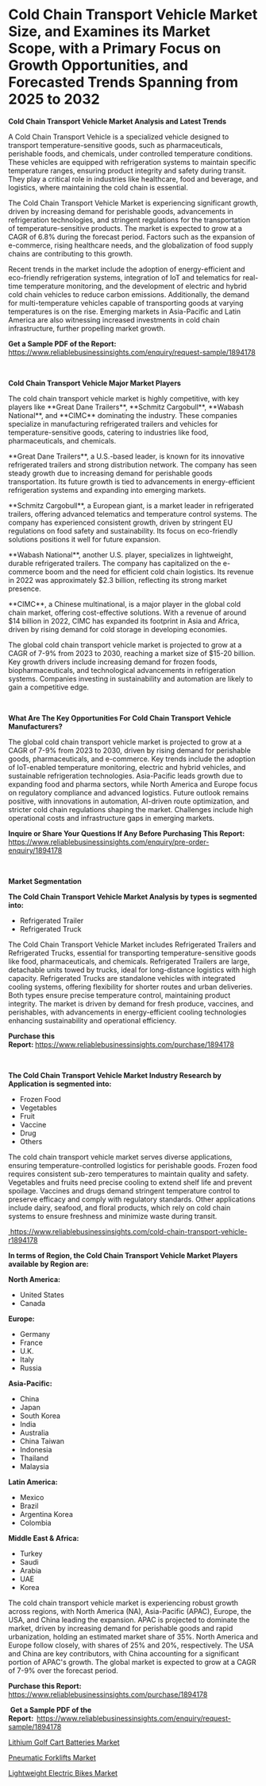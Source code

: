<p><h1>Cold Chain Transport Vehicle Market Size, and Examines its Market Scope, with a Primary Focus on Growth Opportunities, and Forecasted Trends Spanning from 2025 to 2032</h1></p><p><strong>Cold Chain Transport Vehicle Market Analysis and Latest Trends</strong></p>
<p><p>A Cold Chain Transport Vehicle is a specialized vehicle designed to transport temperature-sensitive goods, such as pharmaceuticals, perishable foods, and chemicals, under controlled temperature conditions. These vehicles are equipped with refrigeration systems to maintain specific temperature ranges, ensuring product integrity and safety during transit. They play a critical role in industries like healthcare, food and beverage, and logistics, where maintaining the cold chain is essential.</p><p>The Cold Chain Transport Vehicle Market is experiencing significant growth, driven by increasing demand for perishable goods, advancements in refrigeration technologies, and stringent regulations for the transportation of temperature-sensitive products. The market is expected to grow at a CAGR of 6.8% during the forecast period. Factors such as the expansion of e-commerce, rising healthcare needs, and the globalization of food supply chains are contributing to this growth.</p><p>Recent trends in the market include the adoption of energy-efficient and eco-friendly refrigeration systems, integration of IoT and telematics for real-time temperature monitoring, and the development of electric and hybrid cold chain vehicles to reduce carbon emissions. Additionally, the demand for multi-temperature vehicles capable of transporting goods at varying temperatures is on the rise. Emerging markets in Asia-Pacific and Latin America are also witnessing increased investments in cold chain infrastructure, further propelling market growth.</p></p>
<p><strong>Get a Sample PDF of the Report:&nbsp;</strong> <a href="https://www.reliablebusinessinsights.com/enquiry/request-sample/1894178?utm_campaign=57&utm_medium=2&utm_source=Github&utm_content=ia&utm_term=23012025&utm_id=cold-chain-transport-vehicle">https://www.reliablebusinessinsights.com/enquiry/request-sample/1894178</a></p>
<p>&nbsp;</p>
<p><strong>Cold Chain Transport Vehicle Major Market Players</strong></p>
<p><p>The cold chain transport vehicle market is highly competitive, with key players like **Great Dane Trailers**, **Schmitz Cargobull**, **Wabash National**, and **CIMC** dominating the industry. These companies specialize in manufacturing refrigerated trailers and vehicles for temperature-sensitive goods, catering to industries like food, pharmaceuticals, and chemicals.</p><p>**Great Dane Trailers**, a U.S.-based leader, is known for its innovative refrigerated trailers and strong distribution network. The company has seen steady growth due to increasing demand for perishable goods transportation. Its future growth is tied to advancements in energy-efficient refrigeration systems and expanding into emerging markets.</p><p>**Schmitz Cargobull**, a European giant, is a market leader in refrigerated trailers, offering advanced telematics and temperature control systems. The company has experienced consistent growth, driven by stringent EU regulations on food safety and sustainability. Its focus on eco-friendly solutions positions it well for future expansion.</p><p>**Wabash National**, another U.S. player, specializes in lightweight, durable refrigerated trailers. The company has capitalized on the e-commerce boom and the need for efficient cold chain logistics. Its revenue in 2022 was approximately $2.3 billion, reflecting its strong market presence.</p><p>**CIMC**, a Chinese multinational, is a major player in the global cold chain market, offering cost-effective solutions. With a revenue of around $14 billion in 2022, CIMC has expanded its footprint in Asia and Africa, driven by rising demand for cold storage in developing economies.</p><p>The global cold chain transport vehicle market is projected to grow at a CAGR of 7-9% from 2023 to 2030, reaching a market size of $15-20 billion. Key growth drivers include increasing demand for frozen foods, biopharmaceuticals, and technological advancements in refrigeration systems. Companies investing in sustainability and automation are likely to gain a competitive edge.</p></p>
<p>&nbsp;</p>
<p><strong>What Are The Key Opportunities For Cold Chain Transport Vehicle Manufacturers?</strong></p>
<p><p>The global cold chain transport vehicle market is projected to grow at a CAGR of 7-9% from 2023 to 2030, driven by rising demand for perishable goods, pharmaceuticals, and e-commerce. Key trends include the adoption of IoT-enabled temperature monitoring, electric and hybrid vehicles, and sustainable refrigeration technologies. Asia-Pacific leads growth due to expanding food and pharma sectors, while North America and Europe focus on regulatory compliance and advanced logistics. Future outlook remains positive, with innovations in automation, AI-driven route optimization, and stricter cold chain regulations shaping the market. Challenges include high operational costs and infrastructure gaps in emerging markets.</p></p>
<p><strong>Inquire or Share Your Questions If Any Before Purchasing This Report:</strong> <a href="https://www.reliablebusinessinsights.com/enquiry/pre-order-enquiry/1894178?utm_campaign=57&utm_medium=2&utm_source=Github&utm_content=ia&utm_term=23012025&utm_id=cold-chain-transport-vehicle">https://www.reliablebusinessinsights.com/enquiry/pre-order-enquiry/1894178</a></p>
<p>&nbsp;</p>
<p><strong>Market Segmentation</strong></p>
<p><strong>The Cold Chain Transport Vehicle Market Analysis by types is segmented into:</strong></p>
<p><ul><li>Refrigerated Trailer</li><li>Refrigerated Truck</li></ul></p>
<p><p>The Cold Chain Transport Vehicle Market includes Refrigerated Trailers and Refrigerated Trucks, essential for transporting temperature-sensitive goods like food, pharmaceuticals, and chemicals. Refrigerated Trailers are large, detachable units towed by trucks, ideal for long-distance logistics with high capacity. Refrigerated Trucks are standalone vehicles with integrated cooling systems, offering flexibility for shorter routes and urban deliveries. Both types ensure precise temperature control, maintaining product integrity. The market is driven by demand for fresh produce, vaccines, and perishables, with advancements in energy-efficient cooling technologies enhancing sustainability and operational efficiency.</p></p>
<p><strong>Purchase this Report:&nbsp;</strong><a href="https://www.reliablebusinessinsights.com/purchase/1894178?utm_campaign=57&utm_medium=2&utm_source=Github&utm_content=ia&utm_term=23012025&utm_id=cold-chain-transport-vehicle">https://www.reliablebusinessinsights.com/purchase/1894178</a></p>
<p>&nbsp;</p>
<p><strong>The Cold Chain Transport Vehicle Market Industry Research by Application is segmented into:</strong></p>
<p><ul><li>Frozen Food</li><li>Vegetables</li><li>Fruit</li><li>Vaccine</li><li>Drug</li><li>Others</li></ul></p>
<p><p>The cold chain transport vehicle market serves diverse applications, ensuring temperature-controlled logistics for perishable goods. Frozen food requires consistent sub-zero temperatures to maintain quality and safety. Vegetables and fruits need precise cooling to extend shelf life and prevent spoilage. Vaccines and drugs demand stringent temperature control to preserve efficacy and comply with regulatory standards. Other applications include dairy, seafood, and floral products, which rely on cold chain systems to ensure freshness and minimize waste during transit.</p></p>
<p><a href="https://www.reliablebusinessinsights.com/cold-chain-transport-vehicle-r1894178?utm_campaign=57&utm_medium=2&utm_source=Github&utm_content=ia&utm_term=23012025&utm_id=cold-chain-transport-vehicle">&nbsp;https://www.reliablebusinessinsights.com/cold-chain-transport-vehicle-r1894178</a></p>
<p><strong>In terms of Region, the Cold Chain Transport Vehicle Market Players available by Region are:</strong></p>
<p>
    <p> <strong> North America: </strong>
        <ul>
            <li>United States</li>
            <li>Canada</li>
        </ul>
        </p> 
    <p> <strong> Europe: </strong>
        <ul>
            <li>Germany</li>
            <li>France</li>
            <li>U.K.</li>
            <li>Italy</li>
            <li>Russia</li>
        </ul>
        </p> 
    <p> <strong> Asia-Pacific: </strong>
        <ul>
            <li>China</li>
            <li>Japan</li>
            <li>South Korea</li>
            <li>India</li>
            <li>Australia</li>
            <li>China Taiwan</li>
            <li>Indonesia</li>
            <li>Thailand</li>
            <li>Malaysia</li>
        </ul>
        </p> 
    <p> <strong> Latin America: </strong>
        <ul>
            <li>Mexico</li>
            <li>Brazil</li>
            <li>Argentina Korea</li>
            <li>Colombia</li>
        </ul>
        </p> 
    <p> <strong> Middle East & Africa: </strong>
        <ul>
            <li>Turkey</li>
            <li>Saudi</li>
            <li>Arabia</li>
            <li>UAE</li>
            <li>Korea</li>
        </ul>
    </p>
    </p>
<p><p>The cold chain transport vehicle market is experiencing robust growth across regions, with North America (NA), Asia-Pacific (APAC), Europe, the USA, and China leading the expansion. APAC is projected to dominate the market, driven by increasing demand for perishable goods and rapid urbanization, holding an estimated market share of 35%. North America and Europe follow closely, with shares of 25% and 20%, respectively. The USA and China are key contributors, with China accounting for a significant portion of APAC's growth. The global market is expected to grow at a CAGR of 7-9% over the forecast period.</p></p>
<p><strong>Purchase this Report: </strong><a href="https://www.reliablebusinessinsights.com/purchase/1894178?utm_campaign=57&utm_medium=2&utm_source=Github&utm_content=ia&utm_term=23012025&utm_id=cold-chain-transport-vehicle">https://www.reliablebusinessinsights.com/purchase/1894178</a></p>
<p>&nbsp;<strong>Get a Sample PDF of the Report:&nbsp;&nbsp;</strong><a href="https://www.reliablebusinessinsights.com/enquiry/request-sample/1894178?utm_campaign=57&utm_medium=2&utm_source=Github&utm_content=ia&utm_term=23012025&utm_id=cold-chain-transport-vehicle">https://www.reliablebusinessinsights.com/enquiry/request-sample/1894178</a></p>
<p><strong></strong></p>
<p><p><a href="https://github.com/ccreola81/Market-Research-Report-List-1/blob/main/lithium-golf-cart-batteries-market.md?utm_campaign=57&utm_medium=2&utm_source=Github&utm_content=ia&utm_term=23012025&utm_id=cold-chain-transport-vehicle">Lithium Golf Cart Batteries Market</a></p><p><a href="https://github.com/bolalfredia7777/Market-Research-Report-List-1/blob/main/pneumatic-forklifts-market.md?utm_campaign=57&utm_medium=2&utm_source=Github&utm_content=ia&utm_term=23012025&utm_id=cold-chain-transport-vehicle">Pneumatic Forklifts Market</a></p><p><a href="https://github.com/redwaymarilynn63/Market-Research-Report-List-1/blob/main/lightweight-electric-bikes-market.md?utm_campaign=57&utm_medium=2&utm_source=Github&utm_content=ia&utm_term=23012025&utm_id=cold-chain-transport-vehicle">Lightweight Electric Bikes Market</a></p></p>